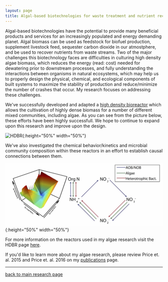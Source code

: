 ```yaml
---
layout: page
title: Algal-based biotechnologies for waste treatment and nutrient recovery
---
```


Algal-based biotechnologies have the potential to provide many beneficial products and services for an increasingly populated and energy demanding planet. Algal biomass can be used as feedstock for biofuel production, supplement livestock feed, sequester carbon dioxide in our atmostphere, and be used to recover nutrients from waste streams. Two of the major challenges this biotechnology faces are difficulties in culturing high density algae biomass, which reduces the energy (read: cost) needed for dewatering prior to downstream processes, and fully understanding the interactions between organisms in natural ecosystems, which may help us to properly design the physical, chemical, and ecological components of built systems to maximize the stability of production and reduce/minimize the number of crashes that occur. My research focuses on addressing these challenges. 

We've successfully developed and adapted a [high density bioreactor](/pages/HDBR.md) which allows the cultivation of highly dense biomass for a number of different mixed communities, including algae. As you can see from the picture below, these efforts have been highly successfull. We hope to continue to expand upon this research and improve upon the design. 

![HDBR](../assets/supportfiles/IMG_7155_stripped.png){:height="50%" width="50%"}   

We've also investigated the chemical behavior/kinetics and microbial community composition within these reactors in an effort to establish causal connections between them. 

![Price2016_graphicalAbstract](../assets/publications/graphicalabstract_update.jpg){:height="50%" width="50%"}    

For more information on the reactors used in my algae research visit the HDBR page [here](/pages/HDBR.md).  

If you'd like to learn more about my algae research, please review Price et. al. 2015 and Price et. al. 2016 on my [publications](../2-publications.md) page.
___  
[back to main research page](../1-research.md)  